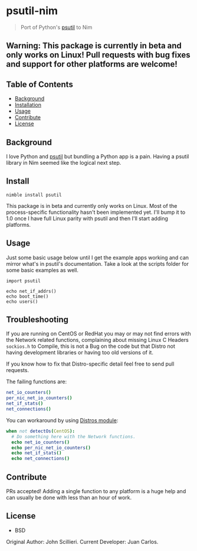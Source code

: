 # psutil-nim

> Port of Python's [psutil](https://github.com/giampaolo/psutil) to Nim

## Warning: This package is currently in beta and only works on Linux! Pull requests with bug fixes and support for other platforms are welcome!

## Table of Contents

- [Background](#background)
- [Installation](#installation)
- [Usage](#usage)
- [Contribute](#contribute)
- [License](#license)

## Background

I love Python and [psutil](https://github.com/giampaolo/psutil) but bundling a
Python app is a pain. Having a psutil library in Nim seemed like the logical
next step.

## Install

``` nimble install psutil ```

This package is in beta and currently only works on Linux. Most of the
process-specific functionality hasn't been implemented yet. I'll bump it to 1.0
once I have full Linux parity with psutil and then I'll start adding platforms.

## Usage

Just some basic usage below until I get the example apps working and can mirror
what's in psutil's documentation. Take a look at the scripts folder for some
basic examples as well.

```
import psutil

echo net_if_addrs()
echo boot_time()
echo users()
```


## Troubleshooting

If you are running on CentOS or RedHat you may or may not find errors with the Network related functions,
complaining about missing Linux C Headers `sockios.h` to Compile,
this is not a Bug on the code but that Distro not having development libraries or having too old versions of it.

If you know how to fix that Distro-specific detail feel free to send pull requests.

The failing functions are:

```nim
net_io_counters()
per_nic_net_io_counters()
net_if_stats()
net_connections()
```

You can workaround by using [Distros module](https://nim-lang.org/docs/distros.html#Distribution):

```nim
when not detectOs(CentOS):
  # Do something here with the Network functions.
  echo net_io_counters()
  echo per_nic_net_io_counters()
  echo net_if_stats()
  echo net_connections()
```


## Contribute

PRs accepted! Adding a single function to any platform is a huge help and can usually be done with less than an hour of work.

## License

- BSD

Original Author:   John Scillieri.
Current Developer: Juan Carlos.
